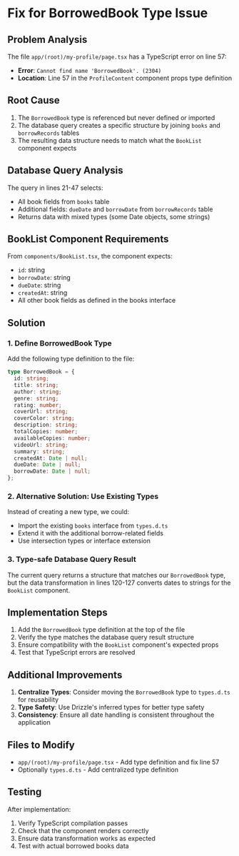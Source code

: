 # Fix for BorrowedBook Type Issue

## Problem Analysis

The file `app/(root)/my-profile/page.tsx` has a TypeScript error on line 57:
- **Error**: `Cannot find name 'BorrowedBook'. (2304)`
- **Location**: Line 57 in the `ProfileContent` component props type definition

## Root Cause

1. The `BorrowedBook` type is referenced but never defined or imported
2. The database query creates a specific structure by joining `books` and `borrowRecords` tables
3. The resulting data structure needs to match what the `BookList` component expects

## Database Query Analysis

The query in lines 21-47 selects:
- All book fields from `books` table
- Additional fields: `dueDate` and `borrowDate` from `borrowRecords` table
- Returns data with mixed types (some Date objects, some strings)

## BookList Component Requirements

From `components/BookList.tsx`, the component expects:
- `id`: string
- `borrowDate`: string 
- `dueDate`: string
- `createdAt`: string
- All other book fields as defined in the books interface

## Solution

### 1. Define BorrowedBook Type

Add the following type definition to the file:

```typescript
type BorrowedBook = {
  id: string;
  title: string;
  author: string;
  genre: string;
  rating: number;
  coverUrl: string;
  coverColor: string;
  description: string;
  totalCopies: number;
  availableCopies: number;
  videoUrl: string;
  summary: string;
  createdAt: Date | null;
  dueDate: Date | null;
  borrowDate: Date | null;
};
```

### 2. Alternative Solution: Use Existing Types

Instead of creating a new type, we could:
- Import the existing `books` interface from `types.d.ts`
- Extend it with the additional borrow-related fields
- Use intersection types or interface extension

### 3. Type-safe Database Query Result

The current query returns a structure that matches our `BorrowedBook` type, but the data transformation in lines 120-127 converts dates to strings for the `BookList` component.

## Implementation Steps

1. Add the `BorrowedBook` type definition at the top of the file
2. Verify the type matches the database query result structure
3. Ensure compatibility with the `BookList` component's expected props
4. Test that TypeScript errors are resolved

## Additional Improvements

1. **Centralize Types**: Consider moving the `BorrowedBook` type to `types.d.ts` for reusability
2. **Type Safety**: Use Drizzle's inferred types for better type safety
3. **Consistency**: Ensure all date handling is consistent throughout the application

## Files to Modify

- `app/(root)/my-profile/page.tsx` - Add type definition and fix line 57
- Optionally `types.d.ts` - Add centralized type definition

## Testing

After implementation:
1. Verify TypeScript compilation passes
2. Check that the component renders correctly
3. Ensure data transformation works as expected
4. Test with actual borrowed books data
